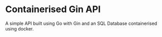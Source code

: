 # Containerised Gin API

A simple API built using Go with Gin and an SQL Database containerised using docker.